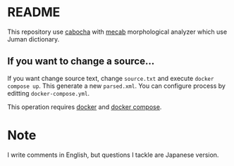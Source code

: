 # README
This repository use [cabocha](https://taku910.github.io/cabocha/) with [mecab](https://taku910.github.io/mecab/) morphological analyzer which use Juman dictionary.

## If you want to change a source...
If you want change source text, change `source.txt` and execute `docker compose up`. This generate a new `parsed.xml`. You can configure process by editting `docker-compose.yml`.

This operation requires [docker](https://docs.docker.com/engine/install/) and [docker compose](https://docs.docker.com/compose/install/).

# Note
I write comments in English, but questions I tackle are Japanese version.